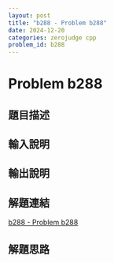```yaml
---
layout: post
title: "b288 - Problem b288"
date: 2024-12-20
categories: zerojudge cpp
problem_id: b288
---
```


# Problem b288

## 題目描述



## 輸入說明



## 輸出說明



## 解題連結

[b288 - Problem b288](https://zerojudge.tw/ShowProblem?problemid=b288)

## 解題思路

